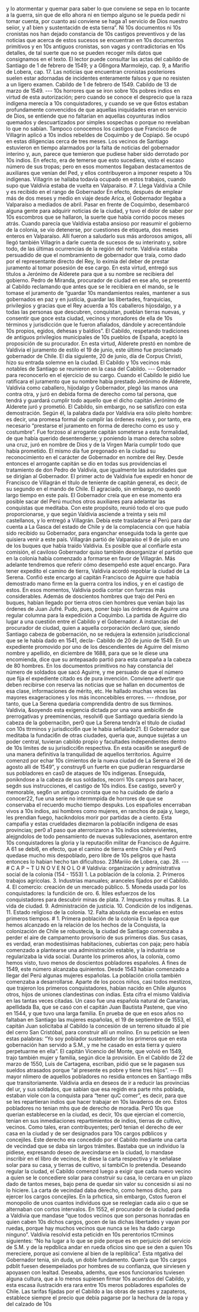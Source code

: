 y lo atormentar y quemar para saber lo que conviene se sepa en lo tocante a la guerra, sin que de ello ahora ni en tiempo alguno se le pueda pedir ni tomar cuenta, por cuanto asi conviene se haga a1 servicio de Dios nuestro seiior, y a1 bien y sustentacidn de esta tierra”. Ni 10s documentos ni 10s cronistas nos han dejado constancia de 10s castigos preventivos y de las noticias que acerca de estos sucesos se encuentran en 10s documentos primitivos y en 10s antiguos cronistas, son vagas y contradictorias en 10s detalles, de tal suerte que no se pueden recoger mils datos que consignamos en el texto. El lector puede consultar las actas del cabildo de Santiago de 1 de febrero de 1549; y a G6ngora Marmolejo, cap. 9, a Marifio de Lobera, cap. 17. Las noticias que encuentran cronistas posteriores suelen estar adornadas de incidentes enteramente falsos y que no resisten a un ligero examen. Cabildo de 1 de febrero de 1549. Cabildo de 13 de marzo de 1549. --- 10s horrores que se iron sobre 10s pobres indios en virtud de esta autorización; pero cuando se conoce el desprecio que la raza indígena merecía a 10s conquistadores, y cuando se ve que 6stos estaban profundamente convencidos de que aquellas iniquidades eran en servicio de Dios, se entiende que no faltarían en aquellas coyunturas indios quemados y descuartizados por simples sospechas o porque no revelaban lo que no sabían. Tampoco conocemos los castigos que Francisco de Villagrin aplicó a 10s indios rebeldes de Coquimbo y de Copiapó. Se ocupó en estas diligencias cerca de tres meses. Los vecinos de Santiago estuvieron en tiempo alarmados por la falta de noticias del gobernador interino y, aun, parece que temieron que pudiese haber sido derrotado por 10s indios. En efecto, era de temerse que esto sucediera, visto el escaso número de sus tropas; pero en esos momentos llegaban destacamentos de auxiliares que venían del Ped, y ellos contribuyeron a imponer respeto a 10s indígenas. Villagrin se hallaba todavía ocupado en estos trabajos, cuando supo que Valdivia estaba de vuelta en Valparaíso. # 7. Llega Valdivia a Chile y es recibido en el rango de Gobernador En efecto, después de emplear más de dos meses y medio en viaje desde Arica, el Gobernador llegaba a Valparaíso a mediados de abril. Pasar en frente de Coquimbo, desembarcó alguna gente para adquirir noticias de la ciudad, y tuvo el dolor de saber por 10s escombros que se hallaron, la suerte que había corrido pocos meses atrás. Cuando parecía que Valdivia estaba ansioso por reasumir el gobierno de la colonia, se vio detenerse, por cuestiones de etiqueta, dos meses enteros en Valparaíso. Allí fueron a saludarlo sus más ardorosos amigos, allí llegó también Villagrin a darle cuenta de sucesos de su interinato y, sobre todo, de las últimas ocurrencias de la región del norte. Valdivia estaba persuadido de que el nombramiento de gobernador que traía, como dado por el representante directo del Rey, lo eximía del deber de prestar juramento al tomar posesión de ese cargo. En esta virtud, entregó sus títulos a Jerónimo de Alderete para que a su nombre se recibiera del gobierno. Pedro de Miranda, procurador de ciudad en ese año, se presentó al Cabildo reclamando que antes que se le recibiera en el mando, se le tomase el juramento de “guardar 10s mandamientos reales, mantener a sus gobernados en paz y en justicia, guardar las libertades, franquicias, privilegios y gracias que el Rey acuerda a 10s caballeros hijosdalgo, y a todas las personas que descubren, conquistan, pueblan tierras nuevas, y consentir que goce esta ciudad, vecinos y moradores de ella de 10s términos y jurisdicción que le fueron afialados, dándole y acrecentándole 10s propios, egidos, dehesas y baldíos”. El Cabildo, respetando tradiciones de antiguos privilegios municipales de 10s pueblos de España, aceptó la proposición de su procurador. En esta virtud, Alderete prestó en nombre de Valdivia el juramento de estilo el 19 de junio, este último fue proclamado gobernador de Chile. El día siguiente, 20 de junio, día de Corpus Christi, hizo su entrada solemne en la ciudad. El Cabildo y 10s vecinos más notables de Santiago se reunieron en la casa del Cabildo. --- Gobernador para reconocerlo en el ejercicio de su cargo. Cuando el Cabildo le pidió lue ratificara el juramento que su nombre había prestado Jerónimo de Alderete, Valdivia como caballero, hijodalgo y Gobernador, plegó las manos una contra otra, y juró en debida forma de derecho como tal persona, que tendrá y guardará cumplir todo aquello que el dicho capitán Jerónimo de Alderete juró y prometió. El Cabildo, sin embargo, no se satisfizo con esta demostración. Según él, la palabra dada por Valdivia era sólo pleito hombre: es decir, una promesa formal de cumplir las órdenes reales y, por tanto, era necesario “prestarse el juramento en forma de derecho como es uso y costumbre”. Fue forzoso al arrogante capitán someterse a esta formalidad, de que había querido desentenderse; y poniendo la mano derecha sobre una cruz, juró en nombre de Dios y de la Virgen María cumplir todo que había prometido. El mismo día fue pregonado en la ciudad su reconocimiento en el carácter de Gobernador en nombre del Rey. Desde entonces el arrogante capitán se dio en todas sus providencias el tratamiento de don Pedro de Valdivia, que igualmente las autoridades que se dirigían al Gobernador. El primer acto de Valdivia fue expedir en honor de Francisco de Villagrán el título de teniente de capitán general, es decir, de su segundo en el mando de Chile. El agraciado, sin embargo, no quedó largo tiempo en este país. El Gobernador creía que en ese momento era posible sacar del Perú muchos otros auxiliares para adelantar las conquistas que meditaba. Con este propósito, reunió todo el oro que pudo proporcionarse, y que según Valdivia asciende a treinta y seis mil castellanos, y lo entregó a Villagrán. Debía este trasladarse al Perú para dar cuenta a La Gasca del estado de Chile y de la complacencia con que había sido recibido su Gobernador, para enganchar enseguida toda la gente que quisiera venir a este país. Villagrán partió de Valparaíso el 9 de julio en uno de los buques que había traído Valdivia. Es posible que al confiarle esta comisión, el caviloso Gobernador quiso también desorganizar el partido que en la colonia había comenzado a formarse en favor de Villagrán. Más adelante tendremos que referir cómo desempeñó este aquel encargo. Para tener expedito el camino de tierra, Valdivia acordó repoblar la ciudad de La Serena. Confió este encargo al capitán Francisco de Aguirre que había demostrado mano firme en la guerra contra los indios, y en el castigo de estos. En esos momentos, Valdivia podía contar con fuerzas más considerables. Además de doscientos hombres que trajo del Perú en buques, habían llegado por tierra otros cien hombres que venían bajo las órdenes de Juan Jufré. Pudo, pues, poner bajo las órdenes de Aguirre una regular columna para la expedición a Coquimbo. La partida de Aguirre dio lugar a una cuestión entre el Cabildo y el Gobernador. A instancias del procurador de ciudad, quien a aquella corporación declaró que, siendo Santiago cabeza de gobernación, no se redujera la extensión jurisdiccional que se le había dado en 1541, decla- Cabildo de 20 de junio de 1549. En un expediente promovido por uno de los descendientes de Aguirre del mismo nombre y apellido, en diciembre de 1688, para que se le diese una encomienda, dice que su antepasado partió para esta campaña a la cabeza de 80 hombres. En los documentos primitivos no hay constancia del número de soldados que sacó Aguirre, y me persuado de que el número que fija el expediente citado es de pura invención. Conviene advertir que deben recibirse con reserva las noticias que se hallan en documentos de esa clase, informaciones de mérito, etc. He hallado muchas veces las mayores exageraciones y los más inconcebibles errores. --- rhndose, por tanto, que La Serena quedaria comprendida dentro de sus tkrminos. Valdivia, &#x26;soyendo esta exigencia dictada por una vana ambici6n de prerrogativas y preeminencias, resolvi6 que Santiago quedaria siendo la cabeza de la gobernacibn, per0 que La Serena tendn‘a el titulo de ciudad con 10s ttrminos y jurisdicci6n que le habia sefialado21. El Gobernador que meditaba la fundaci6n de otras ciudades, queria que, aunque sujetas a un poder central, tuvieran cabildo propio y facultades independientes dentro de 10s limites de su jurisdicci6n respectiva. En esta ocasi6n se asegur6 de una manera definitiva la tranquilidad de aquellos territorios. Aguirre comenzd por echar 10s cimientos de la nueva ciudad de La Serena el 26 de agosto alli de 1549”, y construy6 un fuerte en que pudieran resguardarse sus pobladores en cas0 de ataques de 10s indigenas. Enseguida, ponikndose a la cabeza de sus soldados, recorri 10s campos para hacer, segdn sus instrucciones, el castigo de 10s indios. Ese castigo, sever0 y memorable, seg6n un antiguo cronista que no ha cuidado de darlo a conocer22, fue una serie no intermmpida de horrores de que se conservaba el recuerdo mucho tiempo despuks. Los espafioles encerraban vivos a 10s indios, asi hombres como mujeres, en ranchos de paja y, luego, les prendian fuego, hacikndolos morir por partidas de a ciento. Esta campafia y estas crueldades diezmaron la poblaci6n indigena de esas provincias; per0 a1 paso que aterrorizaron a 10s indios sobrevivientes, alejgndolos de todo pensamiento de nuevas sublevaciones, asentaron entre 10s conquistadores la gloria y la reputaci6n militar de Francisco de Aguirre. A 61 se debi6, en efecto, que el camino de tierra entre Chile y el Pen5 quedase mucho mis despoblado, pero libre de 10s peligros que hasta entonces lo habian hecho tan dificultoso. 23Mariiio de Lobera, cap. 28. --- # C A P ~ T U N O V E N O L O # Valdivia: organización y administrativa social de la colonia (154 - 1553) 1. La población de la colonia. 2. Primeros trabajos agrícolas. 3. Industrias manuales; aranceles fijados por el Cabildo. 4. El comercio: creación de un mercado público. 5. Moneda usada por los conquistadores: la fundición de oro. 6. Ítiles esfuerzos de los conquistadores para descubrir minas de plata. 7. Impuestos y multas. 8. La vida de ciudad. 9. Administración de justicia. 10. Condición de los indígenas. 11. Estado religioso de la colonia. 12. Falta absoluta de escuelas en estos primeros tiempos. # 1. Primera población de la colonia En la época que hemos alcanzado en la relación de los hechos de la Conquista, la colonización de Chile se robustecía, la ciudad de Santiago comenzaba a perder el aire de campamento provisorio de sus primeros días. Sus casas, es verdad, eran modestísimas habitaciones, cubiertas con paja; pero había comenzado a plantearse una administración estable, y la industria se regularizaba la vida social. Durante los primeros años, la colonia, como hemos visto, tuvo menos de doscientos pobladores españoles. A fines de 1549, este número alcanzaba quinientos. Desde 1543 habían comenzado a llegar del Perú algunas mujeres españolas. La población criolla también comenzaba a desarrollarse. Aparte de los pocos niños, casi todos mestizos, que trajeron los primeros conquistadores, habían nacido en Chile algunos otros, hijos de uniones clandestinas con indias. Esta cifra el mismo Valdivia en las tantas veces citadas. Un caso fue una española natural de Canarias, apellidada Ba, que se casó con el capitán Juan Bautista Pastene, que vino en 1544, y que tuvo una larga familia. En prueba de que en esos años no faltaban en Santiago las mujeres españolas, el 19 de septiembre de 1553, el capitán Juan solicitaba al Cabildo la concesión de un terreno situado al pie del cerro San Cristóbal, para construir allí un molino. En su petición se leen estas palabras: “Yo soy poblador sustentador de los primeros que en esta gobernación han servido a S.M., y me he casado en esta tierra y quiero perpetuarme en ella”. El capitán Vicencio del Monte, que volvió en 1549, trajo también mujer y familia, según dice la provisión. En el Cabildo de 22 de marzo de 1550, Luis de Cartagena, escriban, pidió que se le pagasen sus sueldos atrasados porque “al presente es pobre y tiene tres hijos”. --- El mayor nlimero de aquellos pobladores no residia entonces en Santiago mBs que transitoriamente. Valdivia ardia en deseos de ir a reducir las provincias del ur, y sus soldados, que sabian que esa regidn era parte mhs poblada, estaban viole con la conquista para “tener quC comer”, es decir, para que se les repartieran indios que hacer trabajar en 10s lavaderos de oro. Estos pobladores no tenian mhs que de derecho de moradia. Per0 10s que querian establecerse en la ciudad, es decir, 10s que ejercian el comercio, tenian en sus inmediaciones repartimientos de indios, tierras de cultivo, vecinos. Como tales, eran contribuyentes; per0 tenian el derecho de eer casa en la ciudad y de ser designados para 10s cargos pdblicos y concejiles. Este derecho era concedido por el Cabildo mediante una carta de vecindad que se daba sin largos trámites. Bastaba que un individuo la pidiese, expresando deseo de avecindarse en la ciudad, lo mandase inscribir en el libro de vecinos, le diese la carta respectiva y le señalase solar para su casa, y tierras de cultivo, si tambiCn lo pretendia. Deseando regular la ciudad, el Cabildo comenzd luego a exigir que cada nuevo vecino a quien se le concediere solar para construir su casa, lo cercara en un plazo dado de tantos meses, bajo pena de quedar sin valor su concesidn si asi no lo hiciere. La carta de vecindad daba derecho, como hemos dicho, para ejercer los cargos concejiles. En la prhctica, sin embargo, Cstos fueron el monopolio de unos cuantos individuos que se reelegian cada aiio o que se alternaban con cortos intervalos. En 1552, el procurador de la ciudad pedia a Valdivia que mandase “que todos vecinos que son personas honradas en quien caben 10s dichos cargos, gocen de las dichas libertades y vayan por ruedas, porque hay muchos vecinos que nunca se les ha dado cargo ninguno”. Valdivia resolvid esta peticidn en 10s perentorios tCrminos siguientes: “No ha lugar a lo que se pide porque es en perjuicio del servicio de S.M. y de la repdblica andar en rueda oficios sino que se den a quien 10s mereciere, porque asi conviene al bien de la repliblica”. Esta ntgativa del Gobernador tenia, sin duda, un doble fundamento. Quen’a que 10s cargos pdblit fuesen desempeiiados por hombres de su confianza, que sirviesen y apoyasen con lealtad. Deseaba, ademhs, que esos funcionarios tuviesen alguna cultura, que a lo menos supiesen firmar 10s acuerdos del Cabildo, y esta escasa ilustracidn era rara entre 10s meros pobladores españoles de Chile. Las tarifas fijadas por el Cabildo a las obras de sastres y zapateros, establece siempre el precio que debia pagarse por la hechura de la ropa y del calzado de 10s